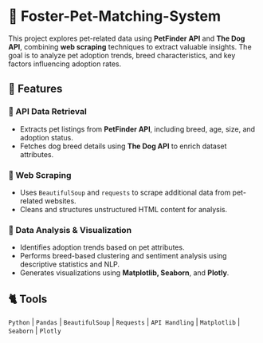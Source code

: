 # 🐶 Foster-Pet-Matching-System

This project explores pet-related data using **PetFinder API** and **The Dog API**, combining **web scraping** techniques to extract valuable insights. The goal is to analyze pet adoption trends, breed characteristics, and key factors influencing adoption rates.  

## 🐩 Features  
### 🔹 API Data Retrieval  
- Extracts pet listings from **PetFinder API**, including breed, age, size, and adoption status.  
- Fetches dog breed details using **The Dog API** to enrich dataset attributes.  

### 🔹 Web Scraping  
- Uses `BeautifulSoup` and `requests` to scrape additional data from pet-related websites.  
- Cleans and structures unstructured HTML content for analysis.  

### 🔹 Data Analysis & Visualization  
- Identifies adoption trends based on pet attributes.  
- Performs breed-based clustering and sentiment analysis using descriptive statistics and NLP.  
- Generates visualizations using **Matplotlib, Seaborn**, and **Plotly**.  

## 🐈 Tools  
`Python` | `Pandas` | `BeautifulSoup` | `Requests` | `API Handling` | `Matplotlib` | `Seaborn` | `Plotly`  

